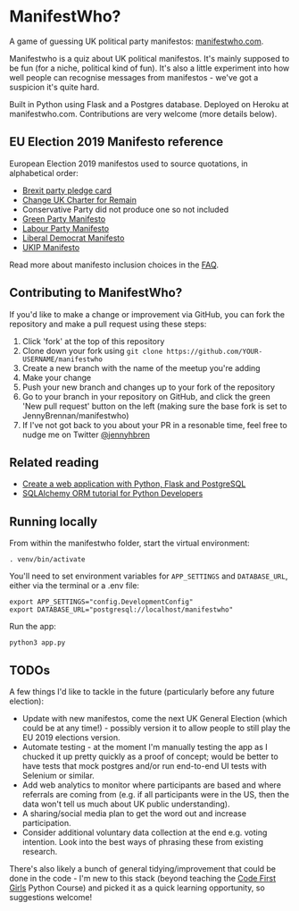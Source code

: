 # ManifestWho?

A game of guessing UK political party manifestos: [manifestwho.com](https://manifestwho.com).

Manifestwho is a quiz about UK political manifestos. It's mainly supposed to be fun (for a niche, political kind of fun). It's also a little experiment into how well people can recognise messages from manifestos - we've got a suspicion it's quite hard.

Built in Python using Flask and a Postgres database. Deployed on Heroku at manifestwho.com. Contributions are very welcome (more details below). 

## EU Election 2019 Manifesto reference

European Election 2019 manifestos used to source quotations, in alphabetical order:

* [Brexit party pledge card](https://twitter.com/Se[bastianEPayne/status/1125711388054364161/photo/1) 
* [Change UK Charter for Remain](https://voteforchange.uk/wp-content/uploads/2019/05/Change-UK-Charter-for-Remain.pdf)
* Conservative Party did not produce one so not included
* [Green Party Manifesto](https://www.greenparty.org.uk/assets/images/national-site/eu-2019/eu-manifesto-online-19-05-07.pdf) 
* [Labour Party Manifesto](http://labour.org.uk/wp-content/uploads/2019/05/Transforming-Britain-and-Europe-for-the-many-not-the-few.pdf)
* [Liberal Democrat Manifesto](https://d3n8a8pro7vhmx.cloudfront.net/libdems/pages/45093/attachments/original/1557342873/Liberal_Democrat_European_Election_Manifesto_2019.pdf?1557342873)
* [UKIP Manifesto](https://www.ukip.org/pdf/EUManifesto2019-3.pdf)

Read more about manifesto inclusion choices in the [FAQ](https://manifestwho.com/faq).

## Contributing to ManifestWho?

If you'd like to make a change or improvement via GitHub, you can fork the repository and make a pull request using these steps:

1. Click 'fork' at the top of this repository
2. Clone down your fork using `git clone https://github.com/YOUR-USERNAME/manifestwho`
3. Create a new branch with the name of the meetup you're adding
4. Make your change 
5. Push your new branch and changes up to your fork of the repository
6. Go to your branch in your repository on GitHub, and click the green 'New pull request' button on the left (making sure the base fork is set to JennyBrennan/manifestwho)
7. If I've not got back to you about your PR in a resonable time, feel free to nudge me on Twitter [@jennyhbren](https://twitter.com/jennyhbren)


## Related reading

* [Create a web application with Python, Flask and PostgreSQL](https://medium.com/@dushan14/create-a-web-application-with-python-flask-postgresql-and-deploy-on-heroku-243d548335cc)
* [SQLAlchemy ORM tutorial for Python Developers](https://auth0.com/blog/sqlalchemy-orm-tutorial-for-python-developers/)

## Running locally

From within the manifestwho folder, start the virtual environment:

```
. venv/bin/activate
```

You'll need to set environment variables for ``APP_SETTINGS`` and ``DATABASE_URL``, either via the terminal or a .env file:

```
export APP_SETTINGS="config.DevelopmentConfig"
export DATABASE_URL="postgresql://localhost/manifestwho"
```

Run the app:

```
python3 app.py
```

## TODOs

A few things I'd like to tackle in the future (particularly before any future election):

* Update with new manifestos, come the next UK General Election (which could be at any time!) - possibly version it to allow people to still play the EU 2019 elections version. 
* Automate testing - at the moment I'm manually testing the app as I chucked it up pretty quickly as a proof of concept; would be better to have tests that mock postgres and/or run end-to-end UI tests with Selenium or similar.
* Add web analytics to monitor where participants are based and where referrals are coming from (e.g. if all participants were in the US, then the data won't tell us much about UK public understanding).
* A sharing/social media plan to get the word out and increase participation.
* Consider additional voluntary data collection at the end e.g. voting intention. Look into the best ways of phrasing these from existing research.

There's also likely a bunch of general tidying/improvement that could be done in the code - I'm new to this stack (beyond teaching the [Code First Girls](https://codefirstgirls.org.uk) Python Course) and picked it as a quick learning opportunity, so suggestions welcome!
